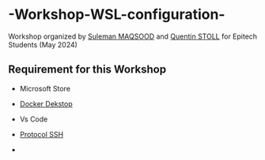 # -Workshop-WSL-configuration-

Workshop organized by [Suleman MAQSOOD](https://github.com/Man0fCulture) and [Quentin STOLL](https://github.com/QuentinStoll) for Epitech Students (May 2024)

## Requirement for this Workshop

- Microsoft Store

- [Docker Dekstop](https://www.docker.com/products/docker-desktop/)

- Vs Code

- [Protocol SSH](https://docs.github.com/en/authentication/connecting-to-github-with-ssh/using-ssh-agent-forwarding)

- 
